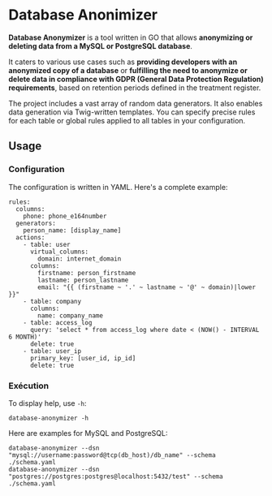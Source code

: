 # Database Anonimizer

**Database Anonymizer** is a tool written in GO that allows **anonymizing or deleting data from a MySQL or PostgreSQL database**.

It caters to various use cases such as **providing developers with an anonymized copy of a database** or **fulfilling the need to anonymize or delete data in compliance with GDPR (General Data Protection Regulation) requirements**, based on retention periods defined in the treatment register.

The project includes a vast array of random data generators. It also enables data generation via Twig-written templates. You can specify precise rules for each table or global rules applied to all tables in your configuration.

## Usage

### Configuration

The configuration is written in YAML. Here's a complete example:

```
rules:
  columns:
    phone: phone_e164number
  generators:
    person_name: [display_name]
  actions:
    - table: user
      virtual_columns:
        domain: internet_domain
      columns:
        firstname: person_firstname
        lastname: person_lastname
        email: "{{ (firstname ~ '.' ~ lastname ~ '@' ~ domain)|lower }}"
    - table: company
      columns:
        name: company_name
    - table: access_log
      query: 'select * from access_log where date < (NOW() - INTERVAL 6 MONTH)'
      delete: true
    - table: user_ip
      primary_key: [user_id, ip_id]
      delete: true
```

### Exécution

To display help, use `-h`:

```
database-anonymizer -h
```

Here are examples for MySQL and PostgreSQL:

```
database-anonymizer --dsn "mysql://username:password@tcp(db_host)/db_name" --schema ./schema.yaml
database-anonymizer --dsn "postgres://postgres:postgres@localhost:5432/test" --schema ./schema.yaml
```
